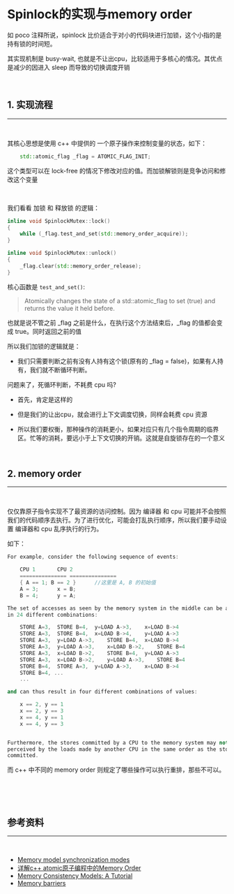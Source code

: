 # Spinlock的实现与memory order

如 poco 注释所说，spinlock 比价适合于对小的代码块进行加锁，这个小指的是持有锁的时间短。

其实现机制是 busy-wait, 也就是不让出cpu，比较适用于多核心的情况。其优点是减少的因进入 sleep 而导致的切换调度开销

<br>

## 1. 实现流程
----
<br>

其核心思想是使用 c++ 中提供的 一个原子操作来控制变量的状态，如下：

``` cpp
    std::atomic_flag _flag = ATOMIC_FLAG_INIT;
```

这个类型可以在 lock-free 的情况下修改对应的值。而加锁解锁则是竞争访问和修改这个变量

<br>

我们看看 加锁 和 释放锁 的逻辑：

``` cpp
inline void SpinlockMutex::lock()
{
	while (_flag.test_and_set(std::memory_order_acquire));
}

inline void SpinlockMutex::unlock()
{
	_flag.clear(std::memory_order_release);
}
```

核心函数是 ```test_and_set()```:

> Atomically changes the state of a std::atomic_flag to set (true) and returns the value it held before.

也就是说不管之前 _flag 之前是什么，在执行这个方法结束后，_flag 的值都会变成 true。同时返回之前的值

所以我们加锁的逻辑就是：

* 我们只需要判断之前有没有人持有这个锁(原有的 _flag = false)，如果有人持有，我们就不断循环判断。

问题来了，死循环判断，不耗费 cpu 吗?

* 首先，肯定是这样的

* 但是我们的让出cpu，就会进行上下文调度切换，同样会耗费 cpu 资源

* 所以我们要权衡，那种操作的消耗更小，如果对应只有几个指令周期的临界区。忙等的消耗，要远小于上下文切换的开销。这就是自旋锁存在的一个意义

<br>

## 2. memory order
----
<br>

仅仅靠原子指令实现不了最资源的访问控制。因为 编译器 和 cpu 可能并不会按照我们的代码顺序去执行。为了进行优化，可能会打乱执行顺序，所以我们要手动设置 编译器和 cpu 乱序执行的行为。

如下：
``` cpp
For example, consider the following sequence of events:

	CPU 1		CPU 2
	===============	===============
	{ A == 1; B == 2 }      //这里是 A, B 的初始值
	A = 3;		x = B;
	B = 4;		y = A;

The set of accesses as seen by the memory system in the middle can be arranged
in 24 different combinations:

	STORE A=3,	STORE B=4,	y=LOAD A->3,	x=LOAD B->4
	STORE A=3,	STORE B=4,	x=LOAD B->4,	y=LOAD A->3
	STORE A=3,	y=LOAD A->3,	STORE B=4,	x=LOAD B->4
	STORE A=3,	y=LOAD A->3,	x=LOAD B->2,	STORE B=4
	STORE A=3,	x=LOAD B->2,	STORE B=4,	y=LOAD A->3
	STORE A=3,	x=LOAD B->2,	y=LOAD A->3,	STORE B=4
	STORE B=4,	STORE A=3,	y=LOAD A->3,	x=LOAD B->4
	STORE B=4, ...
	...

and can thus result in four different combinations of values:

	x == 2, y == 1
	x == 2, y == 3
	x == 4, y == 1
	x == 4, y == 3


Furthermore, the stores committed by a CPU to the memory system may not be
perceived by the loads made by another CPU in the same order as the stores were
committed.
```

而 c++ 中不同的 memory order 则规定了哪些操作可以执行重排，那些不可以。

<br><br><br>

## 参考资料
----
<br>

* [Memory model synchronization modes](http://gcc.gnu.org/wiki/Atomic/GCCMM/AtomicSync)
* [详解c++ atomic原子编程中的Memory Order](https://www.jb51.net/article/214304.htm#_label4)
* [Memory Consistency Models: A Tutorial](https://www.cs.utexas.edu/~bornholt/post/memory-models.html)
* [Memory barriers](https://mariadb.org/wp-content/uploads/2017/11/2017-11-Memory-barriers.pdf)